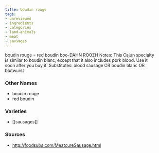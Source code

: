 ```yaml
---
title: boudin rouge
tags:
- unreviewed
- ingredients
- categories
- land-animals
- meat
- sausages
---
```

boudin rouge = red boudin boo-DAHN ROOZH Notes: This Cajun specialty is similar to boudin blanc, except that it also includes pork blood. Use it soon after you buy it. Substitutes: blood sausage OR boudin blanc OR blutwurst

### Other Names

* boudin rouge
* red boudin

### Varieties

* [[sausages]]

### Sources
* http://foodsubs.com/MeatcureSausage.html
